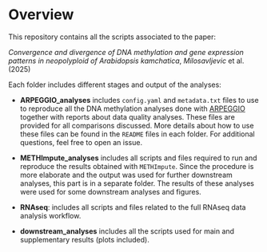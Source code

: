 # Overview

This repository contains all the scripts associated to the paper:

*Convergence and divergence of DNA methylation and gene expression patterns in neopolyploid of Arabidopsis kamchatica*, _Milosavljevic_ et al. (2025)

Each folder includes different stages and output of the analyses:

  - **ARPEGGIO_analyses** includes `config.yaml` and `metadata.txt` files to use to reproduce all the DNA methylation analyses done with [ARPEGGIO](https://github.com/supermaxiste/ARPEGGIO) together with reports about data quality analyses. These files are provided for all comparisons discussed. More details about how to use these files can be found in the `README` files in each folder. For additional questions, feel free to open an issue.
  
   - **METHImpute_analyses** includes all scripts and files required to run and reproduce the results obtained with `METHImpute`. Since the procedure is more elaborate and the output was used for further downstream analyses, this part is in a separate folder. The results of these analyses were used for some downstream analyses and figures.
   
   - **RNAseq**: includes all scripts and files related to the full RNAseq data analysis workflow.

   - **downstream_analyses** includes all the scripts used for main and supplementary results (plots included).
